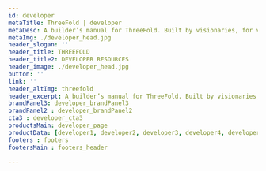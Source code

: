 ```yaml
---
id: developer
metaTitle: ThreeFold | developer
metaDesc: A builder’s manual for ThreeFold. Built by visionaries, for visionaries.
metaImg: ./developer_head.jpg
header_slogan: '' 
header_title: THREEFOLD
header_title2: DEVELOPER RESOURCES
header_image: ./developer_head.jpg
button: ''
link: ''
header_altImg: threefold
header_excerpt: A builder’s manual for ThreeFold. Built by visionaries, for visionaries.
brandPanel3: developer_brandPanel3
brandPanel2 : developer_brandPanel2
cta3 : developer_cta3
productsMain: developer_page
productData: [developer1, developer2, developer3, developer4, developer5, developer6]
footers : footers
footersMain : footers_header

---
```

